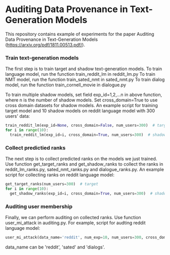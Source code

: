 # Auditing Data Provenance in Text-Generation Models
This repository contains example of experiments for the paper 
Auditing Data Provenance in Text-Generation Models (https://arxiv.org/pdf/1811.00513.pdf/).

### Train text-generation models
The first step is to train target and shadow text-generation models.
To train language model, run the function train_reddit_lm in reddit_lm.py
To train NMT model, run the function train_sated_nmt in sated_nmt.py
To train dialog model, run the function train_cornell_movie in dialogue.py

To train multiple shadow models, set field exp_id=1,2,...n in above function, where n is the number of shadow models. 
Set cross_domain=True to use cross domain datasets for shadow models. An example script for training target model 
and 10 shadow models on reddit language model with 300 users' data:
```python
train_reddit_lm(exp_id=None, cross_domain=False, num_users=300)  # target
for i in range(10):
  train_reddit_lm(exp_id=i, cross_domain=True, num_users=300)  # shadow i
```

### Collect predictied ranks
The next step is to collect predicted ranks on the models we just trained. Use function get_target_ranks and 
get_shadow_ranks to collect the ranks in  reddit_lm_ranks.py, sated_nmt_ranks.py and dialogue_ranks.py. An example 
script for collecting ranks on reddit language model:
```python
get_target_ranks(num_users=300)  # target
for i in range(10):
  get_shadow_ranks(exp_id=i, cross_domain=True, num_users=300)  # shadow i
```

### Auditing user membership
Finally, we can perform auditing on collected ranks. 
Use function user_mi_attack in auditing.py. For example, script for audting reddit language model:
```python
user_mi_attack(data_name='reddit', num_exp=10, num_users=300, cross_domain=True)  # 10 shadow models, 300 users
```

data_name can be 'reddit', 'sated' and 'dialogs'.
